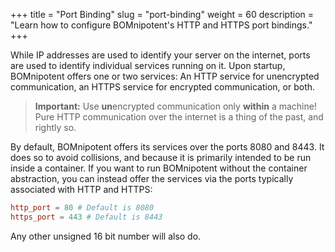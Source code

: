 +++
title = "Port Binding"
slug = "port-binding"
weight = 60
description = "Learn how to configure BOMnipotent's HTTP and HTTPS port bindings."
+++

While IP addresses are used to identify your server on the internet, ports are used to identify individual services running on it. Upon startup, BOMnipotent offers one or two services: An HTTP service for unencrypted communication, an HTTPS service for encrypted communication, or both.

> **Important:** Use **un**encrypted communication only **within** a machine! Pure HTTP communication over the internet is a thing of the past, and rightly so.

By default, BOMnipotent offers its services over the ports 8080 and 8443. It does so to avoid collisions, and because it is primarily intended to be run inside a container. If you want to run BOMnipotent without the container abstraction, you can instead offer the services via the ports typically associated with HTTP and HTTPS:
```toml
http_port = 80 # Default is 8080
https_port = 443 # Default is 8443
```
Any other unsigned 16 bit number will also do.
